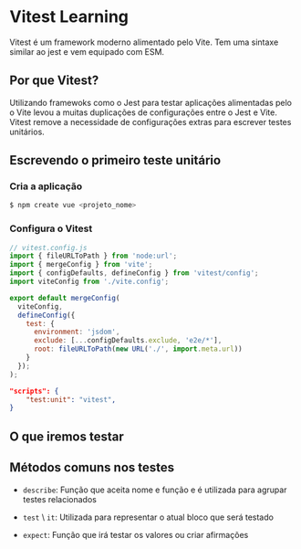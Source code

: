 # Vitest Learning

Vitest é um framework moderno alimentado pelo Vite. Tem uma sintaxe similar ao jest e vem equipado com ESM.

## Por que Vitest?

Utilizando framewoks como o Jest para testar aplicações alimentadas pelo o Vite levou a muitas duplicações de configurações entre o Jest e Vite. Vitest remove a necessidade de configurações extras para escrever testes unitários. 

## Escrevendo o primeiro teste unitário

### Cria a aplicação

```bash
$ npm create vue <projeto_nome>
```

### Configura o Vitest

```jsx
// vitest.config.js
import { fileURLToPath } from 'node:url';
import { mergeConfig } from 'vite';
import { configDefaults, defineConfig } from 'vitest/config';
import viteConfig from './vite.config';

export default mergeConfig(
  viteConfig,
  defineConfig({
    test: {
      environment: 'jsdom',
      exclude: [...configDefaults.exclude, 'e2e/*'],
      root: fileURLToPath(new URL('./', import.meta.url))
    }
  });
);
```

```json
"scripts": {
	"test:unit": "vitest",
}
```

## O que iremos testar

## Métodos comuns nos testes

* `describe`: Função que aceita nome e função e é utilizada para agrupar testes relacionados

* `test` \ `it`: Utilizada para representar o atual bloco que será testado

* `expect`: Função que irá testar os valores ou criar afirmações
